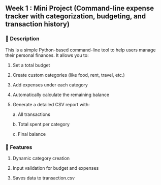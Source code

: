 
## Week 1 : Mini Project (Command-line expense tracker with categorization, budgeting, and transaction history)

### 📝 Description

This is a simple Python-based command-line tool to help users manage their personal finances. It allows you to:

1. Set a total budget

2. Create custom categories (like food, rent, travel, etc.)

3. Add expenses under each category

4. Automatically calculate the remaining balance

5. Generate a detailed CSV report with:

    a. All transactions

    b. Total spent per category

    c. Final balance

### 🔧 Features

1. Dynamic category creation

2. Input validation for budget and expenses

3. Saves data to transaction.csv
